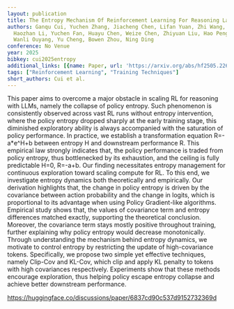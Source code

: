 ```yaml
---
layout: publication
title: The Entropy Mechanism Of Reinforcement Learning For Reasoning Language Models
authors: Ganqu Cui, Yuchen Zhang, Jiacheng Chen, Lifan Yuan, Zhi Wang, Yuxin Zuo,
  Haozhan Li, Yuchen Fan, Huayu Chen, Weize Chen, Zhiyuan Liu, Hao Peng, Lei Bai,
  Wanli Ouyang, Yu Cheng, Bowen Zhou, Ning Ding
conference: No Venue
year: 2025
bibkey: cui2025entropy
additional_links: [{name: Paper, url: 'https://arxiv.org/abs/hf2505.22617'}]
tags: ["Reinforcement Learning", "Training Techniques"]
short_authors: Cui et al.
---
```

This paper aims to overcome a major obstacle in scaling RL for reasoning with LLMs, namely the collapse of policy entropy. Such phenomenon is consistently observed across vast RL runs without entropy intervention, where the policy entropy dropped sharply at the early training stage, this diminished exploratory ability is always accompanied with the saturation of policy performance. In practice, we establish a transformation equation R=-a*e^H+b between entropy H and downstream performance R. This empirical law strongly indicates that, the policy performance is traded from policy entropy, thus bottlenecked by its exhaustion, and the ceiling is fully predictable H=0, R=-a+b. Our finding necessitates entropy management for continuous exploration toward scaling compute for RL. To this end, we investigate entropy dynamics both theoretically and empirically. Our derivation highlights that, the change in policy entropy is driven by the covariance between action probability and the change in logits, which is proportional to its advantage when using Policy Gradient-like algorithms. Empirical study shows that, the values of covariance term and entropy differences matched exactly, supporting the theoretical conclusion. Moreover, the covariance term stays mostly positive throughout training, further explaining why policy entropy would decrease monotonically. Through understanding the mechanism behind entropy dynamics, we motivate to control entropy by restricting the update of high-covariance tokens. Specifically, we propose two simple yet effective techniques, namely Clip-Cov and KL-Cov, which clip and apply KL penalty to tokens with high covariances respectively. Experiments show that these methods encourage exploration, thus helping policy escape entropy collapse and achieve better downstream performance.

https://huggingface.co/discussions/paper/6837cd90c537d9152732369d